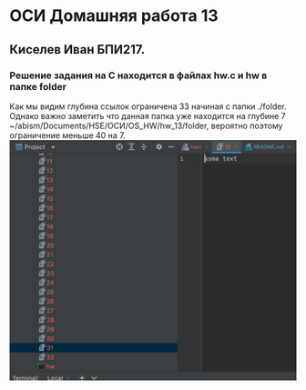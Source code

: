 # ОСИ Домашняя работа 13
## Киселев Иван БПИ217.

### Решение задания на C находится в файлах hw.c и hw в папке folder


Как мы видим глубина ссылок ограничена 33 начиная с папки ./folder.
Однако важно заметить что данная папка уже находится на глубине 7 ~/abism/Documents/HSE/ОСИ/OS_HW/hw_13/folder, вероятно поэтому ограничение меньше 40 на 7.
![img.png](img/img.png)